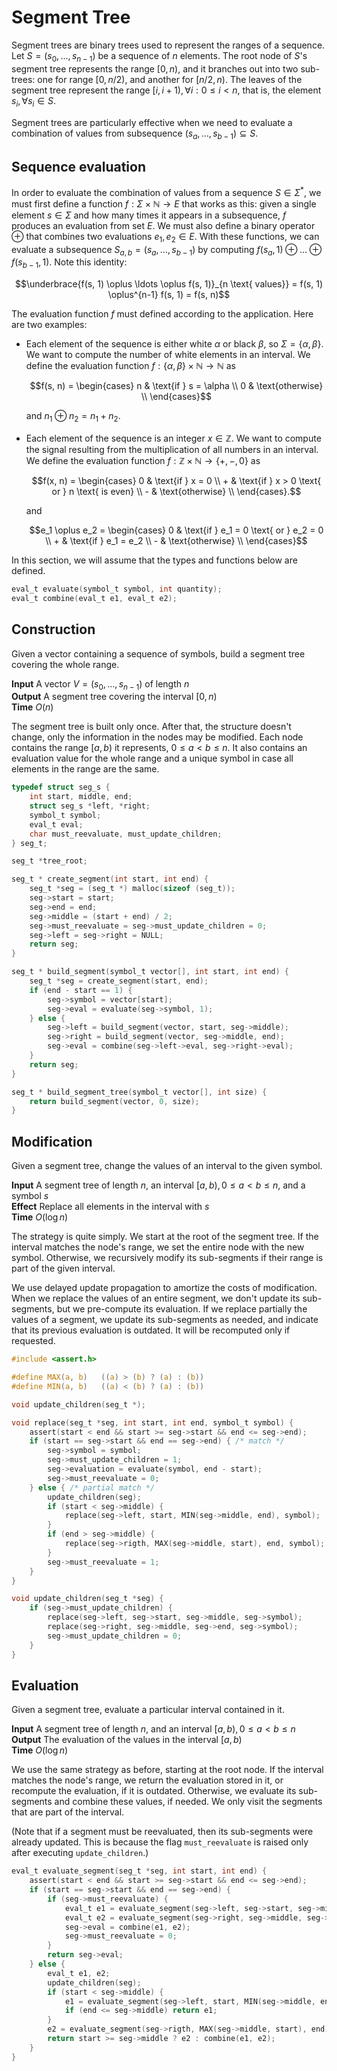 # Segment Tree

Segment trees are binary trees used to represent the ranges of a sequence.  Let
$S = (s_0, ..., s_{n-1})$ be a sequence of $n$ elements. The root node of $S$'s
segment tree represents the range $[0, n)$, and it branches out into two
sub-trees: one for range $[0, n/2)$, and another for $[n/2, n)$. The leaves of
the segment tree represent the range $[i, i+1), \forall i: 0 \leq i < n$, that
is, the element $s_i, \forall s_i \in S$.

Segment trees are particularly effective when we need to evaluate a combination
of values from subsequence $(s_a, \ldots, s_{b-1}) \subseteq S$.


## Sequence evaluation

In order to evaluate the combination of values from a sequence $S \in \Sigma^*$,
we must first define a function $f: \Sigma \times \mathbb{N} \rightarrow E$ that
works as this: given a single element $s \in \Sigma$ and how many times it
appears in a subsequence, $f$ produces an evaluation from set $E$. We must also
define a binary operator $\oplus$ that combines two evaluations $e_1, e_2 \in
E$.  With these functions, we can evaluate a subsequence $S_{a,b} = (s_a,
\ldots, s_{b-1})$ by computing $f(s_a, 1) \oplus \ldots \oplus f(s_{b-1}, 1)$.
Note this identity:

$$\underbrace{f(s, 1) \oplus \ldots \oplus f(s, 1)}_{n \text{ values}} = f(s, 1)
\oplus^{n-1} f(s, 1) = f(s, n)$$

The evaluation function $f$ must defined according to the application. Here are
two examples:

* Each element of the sequence is either white $\alpha$ or black $\beta$, so
  $\Sigma = \{\alpha, \beta\}$. We want to compute the number of white elements
  in an interval. We define the evaluation function $f: \{\alpha, \beta\} \times
  \mathbb{N} \rightarrow \mathbb{N}$ as

  $$f(s, n) = \begin{cases}
        n & \text{if } s = \alpha \\
        0 & \text{otherwise} \\
  \end{cases}$$

  and $n_1 \oplus n_2 = n_1 + n_2$.

* Each element of the sequence is an integer $x \in \mathbb{Z}$.  We want to
  compute the signal resulting from the multiplication of all numbers in an
  interval. We define the evaluation function $f: \mathbb{Z} \times \mathbb{N}
  \rightarrow \{ +, -, 0\}$ as

  $$f(x, n) = \begin{cases}
        0 & \text{if } x = 0 \\
        + & \text{if } x > 0 \text{ or } n \text{ is even} \\
        - & \text{otherwise} \\
  \end{cases}.$$

  and

  $$e_1 \oplus e_2 = \begin{cases}
        0 & \text{if } e_1 = 0 \text{ or } e_2 = 0 \\
        + & \text{if } e_1 = e_2 \\
        - & \text{otherwise} \\
  \end{cases}$$

In this section, we will assume that the types and functions below are defined.

```c
eval_t evaluate(symbol_t symbol, int quantity);
eval_t combine(eval_t e1, eval_t e2);
```


## Construction

Given a vector containing a sequence of symbols, build a segment tree covering
the whole range.

**Input** A vector $V=(s_0, \ldots, s_{n-1})$ of length $n$ \
**Output** A segment tree covering the interval $[0, n)$ \
**Time** $O(n)$

The segment tree is built only once. After that, the structure doesn't change,
only the information in the nodes may be modified. Each node contains the range
$[a, b)$ it represents, $0 \leq a < b \leq n$. It also contains an evaluation
value for the whole range and a unique symbol in case all elements in the range
are the same.

```c
typedef struct seg_s {
    int start, middle, end;
    struct seg_s *left, *right;
    symbol_t symbol;
    eval_t eval;
    char must_reevaluate, must_update_children;
} seg_t;

seg_t *tree_root;

seg_t * create_segment(int start, int end) {
    seg_t *seg = (seg_t *) malloc(sizeof (seg_t));
    seg->start = start;
    seg->end = end;
    seg->middle = (start + end) / 2;
    seg->must_reevaluate = seg->must_update_children = 0;
    seg->left = seg->right = NULL;
    return seg;
}

seg_t * build_segment(symbol_t vector[], int start, int end) {
    seg_t *seg = create_segment(start, end);
    if (end - start == 1) {
        seg->symbol = vector[start];
        seg->eval = evaluate(seg->symbol, 1);
    } else {
        seg->left = build_segment(vector, start, seg->middle);
        seg->right = build_segment(vector, seg->middle, end);
        seg->eval = combine(seg->left->eval, seg->right->eval);
    }
    return seg;
}

seg_t * build_segment_tree(symbol_t vector[], int size) {
    return build_segment(vector, 0, size);
}
```


Modification
------------

Given a segment tree, change the values of an interval to the given symbol.

**Input** A segment tree of length $n$, an interval $[a, b), 0 \leq a < b \leq
n$, and a symbol $s$ \
**Effect** Replace all elements in the interval with $s$ \
**Time** $O(\log{n})$

The strategy is quite simply. We start at the root of the segment tree. If the
interval matches the node's range, we set the entire node with the new symbol.
Otherwise, we recursively modify its sub-segments if their range is part of the
given interval.

We use delayed update propagation to amortize the costs of modification. When we
replace the values of an entire segment, we don't update its sub-segments, but
we pre-compute its evaluation. If we replace partially the values of a segment,
we update its sub-segments as needed, and indicate that its previous evaluation
is outdated. It will be recomputed only if requested.

```c
#include <assert.h>

#define MAX(a, b)   ((a) > (b) ? (a) : (b))
#define MIN(a, b)   ((a) < (b) ? (a) : (b))

void update_children(seg_t *);

void replace(seg_t *seg, int start, int end, symbol_t symbol) {
    assert(start < end && start >= seg->start && end <= seg->end);
    if (start == seg->start && end == seg->end) { /* match */
        seg->symbol = symbol;
        seg->must_update_children = 1;
        seg->evaluation = evaluate(symbol, end - start);
        seg->must_reevaluate = 0;
    } else { /* partial match */
        update_children(seg);
        if (start < seg->middle) {
            replace(seg->left, start, MIN(seg->middle, end), symbol);
        }
        if (end > seg->middle) {
            replace(seg->rigth, MAX(seg->middle, start), end, symbol);
        }
        seg->must_reevaluate = 1;
    }
}

void update_children(seg_t *seg) {
    if (seg->must_update_children) {
        replace(seg->left, seg->start, seg->middle, seg->symbol);
        replace(seg->right, seg->middle, seg->end, seg->symbol);
        seg->must_update_children = 0;
    }
}
```


## Evaluation

Given a segment tree, evaluate a particular interval contained in it.

**Input** A segment tree of length $n$, and an interval $[a, b), 0 \leq a <
b \leq n$ \
**Output** The evaluation of the values in the interval $[a, b)$ \
**Time** $O(\log{n})$

We use the same strategy as before, starting at the root node. If the interval
matches the node's range, we return the evaluation stored in it, or recompute
the evaluation, if it is outdated. Otherwise, we evaluate its sub-segments and
combine these values, if needed. We only visit the segments that are part of the
interval.

(Note that if a segment must be reevaluated, then its sub-segments were already
updated. This is because the flag `must_reevaluate` is raised only after
executing `update_children`.)

```c
eval_t evaluate_segment(seg_t *seg, int start, int end) {
    assert(start < end && start >= seg->start && end <= seg->end);
    if (start == seg->start && end == seg->end) {
        if (seg->must_reevaluate) {
            eval_t e1 = evaluate_segment(seg->left, seg->start, seg->middle);
            eval_t e2 = evaluate_segment(seg->right, seg->middle, seg->end);
            seg->eval = combine(e1, e2);
            seg->must_reevaluate = 0;
        }
        return seg->eval;
    } else {
        eval_t e1, e2;
        update_children(seg);
        if (start < seg->middle) {
            e1 = evaluate_segment(seg->left, start, MIN(seg->middle, end));
            if (end <= seg->middle) return e1;
        }
        e2 = evaluate_segment(seg->rigth, MAX(seg->middle, start), end);
        return start >= seg->middle ? e2 : combine(e1, e2);
    }
}
```
